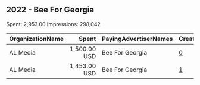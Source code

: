 ## 2022 - Bee For Georgia 
Spent: 2,953.00
Impressions: 298,042

|OrganizationName|Spent|PayingAdvertiserNames|CreativeUrls|Impressions|Genders|AgeBrackets|CountryCodes|BillingAddresses|CandidateBallotInformation|
|:---|---:|:---|:---|---:|:---|:---|:---|:---|:---|
|AL Media|1,500.00 USD|Bee For Georgia|[0](https://www.snap.com/political-ads/asset/7c3b701badbe2265486bb041b560378a1383199081cd09d4cbc2916cb7c5b62b?mediaType=mp4)|157,381||18+|united states|"222 W Ontario, Suite 600,,Chicago,60654,US"|Bee Nguyen For Georgia|
|AL Media|1,453.00 USD|Bee For Georgia|[1](https://www.snap.com/political-ads/asset/fe37b4dc08fa7f9c81a6aabf1443330f6ecfe2779cd18c068702d3a6b6d40b02?mediaType=mp4)|140,661|FEMALE|18+|united states|"222 W Ontario, Suite 600,,Chicago,60654,US"|Bee Nguyen For Georgia|
